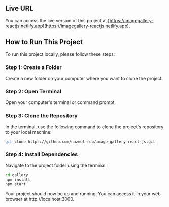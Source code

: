 ## Live URL

You can access the live version of this project at [https://imagegallery-reactjs.netlify.app](https://imagegallery-reactjs.netlify.app).

## How to Run This Project

To run this project locally, please follow these steps:

### Step 1: Create a Folder

Create a new folder on your computer where you want to clone the project.

### Step 2: Open Terminal

Open your computer's terminal or command prompt.

### Step 3: Clone the Repository

In the terminal, use the following command to clone the project's repository to your local machine:

```bash
git clone https://github.com/nazmul-rdo/image-gallery-react-js.git
```
### Step 4: Install Dependencies

Navigate to the project folder using the terminal:

```bash
cd gallery
npm install
npm start
```

Your project should now be up and running. You can access it in your web browser at http://localhost:3000.

